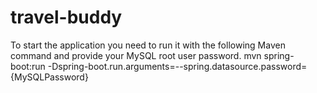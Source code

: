 # travel-buddy
To start the application you need to run it with the following Maven command and provide your MySQL root user password.
mvn spring-boot:run -Dspring-boot.run.arguments=--spring.datasource.password={MySQLPassword}
